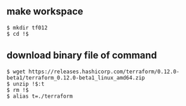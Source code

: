 
make workspace
--
```console
$ mkdir tf012
$ cd !$
```

download binary file of command
--
```console
$ wget https://releases.hashicorp.com/terraform/0.12.0-beta1/terraform_0.12.0-beta1_linux_amd64.zip
$ unzip !$:t
$ rm !$
$ alias t=./terraform
```
